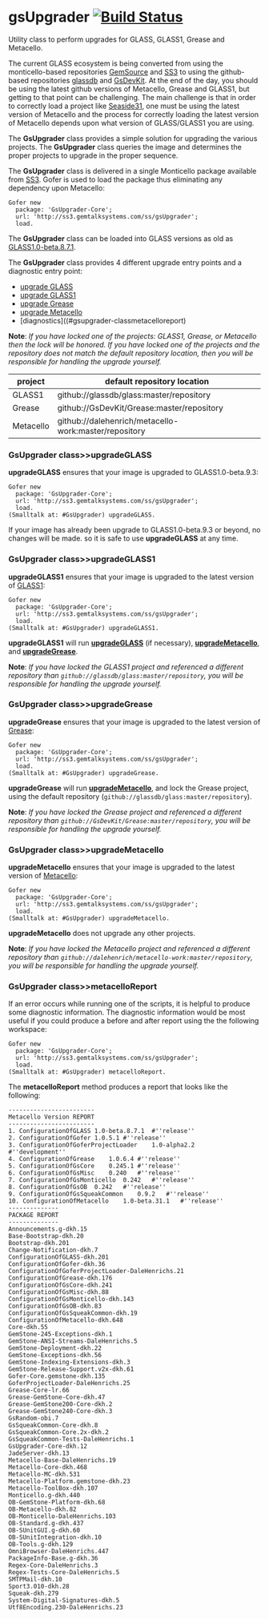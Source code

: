 gsUpgrader [![Build Status](https://travis-ci.org/GsDevKit/gsUpgrader.svg?branch=master)](https://travis-ci.org/GsDevKit/gsUpgrader)
=========

Utility class to perform upgrades for GLASS, GLASS1, Grease and Metacello.

The current GLASS ecosystem is being converted from using the monticello-based repositories [GemSource](http://seaside.gemtalksystems.com/ss/) and [SS3](http://ss3.gemtalksystems.com/) to using the github-based repositories [glassdb](https://github.com/glassdb) and [GsDevKit](https://github.com/GsDevKit). At the end of the day, you should be using the latest github versions of Metacello, Grease and GLASS1, but getting to that point can be challenging. The main challenge is that in order to correctly load a project like [Seaside31](https://github.com/GsDevKit/Seaside31#seaside31), one must be using the latest version of Metacello and the process for correctly loading the latest version of Metacello depends upon what version of GLASS/GLASS1 you are using. 

The **GsUpgrader** class provides a simple solution for upgrading the various projects. The **GsUpgrader** class queries the image and determines the proper projects to upgrade in the proper sequence.

The **GsUpgrader** class is delivered in a single Monticello package available from [SS3](http://ss3.gemtalksystems.com/). Gofer is used to load the package thus eliminating any dependency upon Metacello:

```Smalltalk
Gofer new
  package: 'GsUpgrader-Core';
  url: 'http://ss3.gemtalksystems.com/ss/gsUpgrader';
  load.
```

The **GsUpgrader** class can be loaded into GLASS versions as old as [GLASS1.0-beta.8.7.1](http://gemstonesoup.wordpress.com/2011/11/21/glass-1-0-beta-8-7-1-released/).

The **GsUpgrader** class provides 4 different upgrade entry points and a diagnostic entry point: 

- [upgrade GLASS](#gsupgrader-classupgradeglass) 
- [upgrade GLASS1](#gsupgrader-classupgradeglass1)
- [upgrade Grease](#gsupgrader-classupgradegrease)
- [upgrade Metacello](#gsupgrader-classupgrademetacello)
- [diagnostics]((#gsupgrader-classmetacelloreport)

**Note**: *If you have locked one of the projects: GLASS1, Grease, or Metacello then the lock will be honored. 
If you have locked one of the projects and the repository does not match the default repository location, then you will be responsible for handling the upgrade yourself.*

| project | default repository location |
|---------|-------------------|
| GLASS1  | github://glassdb/glass:master/repository |
| Grease  | github://GsDevKit/Grease:master/repository |
| Metacello | github://dalehenrich/metacello-work:master/repository |

### GsUpgrader class>>upgradeGLASS

**upgradeGLASS** ensures that your image is upgraded to GLASS1.0-beta.9.3:

```Smalltalk
Gofer new
  package: 'GsUpgrader-Core';
  url: 'http://ss3.gemtalksystems.com/ss/gsUpgrader';
  load.
(Smalltalk at: #GsUpgrader) upgradeGLASS.
```

If your image has already been upgrade to GLASS1.0-beta.9.3 or beyond, no changes will be made. so it is safe to use **upgradeGLASS** at any time.

### GsUpgrader class>>upgradeGLASS1

**upgradeGLASS1** ensures that your image is upgraded to the latest version of [GLASS1](https://github.com/glassdb):

```Smalltalk
Gofer new
  package: 'GsUpgrader-Core';
  url: 'http://ss3.gemtalksystems.com/ss/gsUpgrader';
  load.
(Smalltalk at: #GsUpgrader) upgradeGLASS1.
```

**upgradeGLASS1** will run **[upgradeGLASS](#gsupgrader-classupgradeglass)** (if necessary), **[upgradeMetacello](#gsupgrader-classupgrademetacello)**, and **[upgradeGrease](#gsupgrader-classupgradegrease)**.

**Note**: *If you have locked the GLASS1 project and referenced a different repository than `github://glassdb/glass:master/repository`, you will be responsible for handling the upgrade yourself.*

### GsUpgrader class>>upgradeGrease

**upgradeGrease** ensures that your image is upgraded to the latest version of [Grease](https://github.com/GsDevKit/Grease):

```Smalltalk
Gofer new
  package: 'GsUpgrader-Core';
  url: 'http://ss3.gemtalksystems.com/ss/gsUpgrader';
  load.
(Smalltalk at: #GsUpgrader) upgradeGrease.
```

**upgradeGrease** will run **[upgradeMetacello](#gsupgrader-classupgrademetacello)**, and lock the Grease project, using the default repository (`github://glassdb/glass:master/repository`).

**Note**: *If you have locked the Grease project and referenced a different repository than `github://GsDevKit/Grease:master/repository`, you will be responsible for handling the upgrade yourself.*

### GsUpgrader class>>upgradeMetacello

**upgradeMetacello** ensures that your image is upgraded to the latest version of [Metacello](https://github.com/dalehenrich/metacello-work):

```Smalltalk
Gofer new
  package: 'GsUpgrader-Core';
  url: 'http://ss3.gemtalksystems.com/ss/gsUpgrader';
  load.
(Smalltalk at: #GsUpgrader) upgradeMetacello.
```

**upgradeMetacello** does not upgrade any other projects.

**Note**: *If you have locked the Metacello project and referenced a different repository than `github://dalehenrich/metacello-work:master/repository`, you will be responsible for handling the upgrade yourself.*

### GsUpgrader class>>metacelloReport

If an error occurs while running one of the scripts, it is helpful to produce some diagnostic information. The diagnostic information would be most useful if you could produce a before and after report using the the following workspace:

```Smalltalk
Gofer new
  package: 'GsUpgrader-Core';
  url: 'http://ss3.gemtalksystems.com/ss/gsUpgrader';
  load.
(Smalltalk at: #GsUpgrader) metacelloReport.
```

The **metacelloReport** method produces a report that looks like the following:

```
------------------------
Metacello Version REPORT
------------------------
1. ConfigurationOfGLASS	1.0-beta.8.7.1	#''release''
2. ConfigurationOfGofer	1.0.5.1	#''release''
3. ConfigurationOfGoferProjectLoader	1.0-alpha2.2	#''development''
4. ConfigurationOfGrease	1.0.6.4	#''release''
5. ConfigurationOfGsCore	0.245.1	#''release''
6. ConfigurationOfGsMisc	0.240	#''release''
7. ConfigurationOfGsMonticello	0.242	#''release''
8. ConfigurationOfGsOB	0.242	#''release''
9. ConfigurationOfGsSqueakCommon	0.9.2	#''release''
10. ConfigurationOfMetacello	1.0-beta.31.1	#''release''
--------------
PACKAGE REPORT
--------------
Announcements.g-dkh.15
Base-Bootstrap-dkh.20
Bootstrap-dkh.201
Change-Notification-dkh.7
ConfigurationOfGLASS-dkh.201
ConfigurationOfGofer-dkh.36
ConfigurationOfGoferProjectLoader-DaleHenrichs.21
ConfigurationOfGrease-dkh.176
ConfigurationOfGsCore-dkh.241
ConfigurationOfGsMisc-dkh.88
ConfigurationOfGsMonticello-dkh.143
ConfigurationOfGsOB-dkh.83
ConfigurationOfGsSqueakCommon-dkh.19
ConfigurationOfMetacello-dkh.648
Core-dkh.55
GemStone-245-Exceptions-dkh.1
GemStone-ANSI-Streams-DaleHenrichs.5
GemStone-Deployment-dkh.22
GemStone-Exceptions-dkh.56
GemStone-Indexing-Extensions-dkh.3
GemStone-Release-Support.v2x-dkh.61
Gofer-Core.gemstone-dkh.135
GoferProjectLoader-DaleHenrichs.25
Grease-Core-lr.66
Grease-GemStone-Core-dkh.47
Grease-GemStone200-Core-dkh.2
Grease-GemStone240-Core-dkh.3
GsRandom-obi.7
GsSqueakCommon-Core-dkh.8
GsSqueakCommon-Core.2x-dkh.2
GsSqueakCommon-Tests-DaleHenrichs.1
GsUpgrader-Core-dkh.12
JadeServer-dkh.13
Metacello-Base-DaleHenrichs.19
Metacello-Core-dkh.468
Metacello-MC-dkh.531
Metacello-Platform.gemstone-dkh.23
Metacello-ToolBox-dkh.107
Monticello.g-dkh.440
OB-GemStone-Platform-dkh.68
OB-Metacello-dkh.82
OB-Monticello-DaleHenrichs.103
OB-Standard.g-dkh.437
OB-SUnitGUI.g-dkh.60
OB-SUnitIntegration-dkh.10
OB-Tools.g-dkh.129
OmniBrowser-DaleHenrichs.447
PackageInfo-Base.g-dkh.36
Regex-Core-DaleHenrichs.3
Regex-Tests-Core-DaleHenrichs.5
SMTPMail-dkh.10
Sport3.010-dkh.28
Squeak-dkh.279
System-Digital-Signatures-dkh.5
Utf8Encoding.230-DaleHenrichs.23
```
